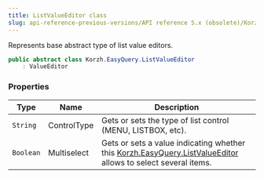 ```yaml
---
title: ListValueEditor class
slug: api-reference-previous-versions/API reference 5.x (obsolete)/Korzh.EasyQuery namespace/listvalueeditor-class
---
```



Represents base abstract type of list value editors.
```csharp
public abstract class Korzh.EasyQuery.ListValueEditor
    : ValueEditor

```

### Properties

| Type | Name | Description | 
| --- | --- | --- | 
| `String` | ControlType | Gets or sets the type of list control (MENU, LISTBOX, etc). | 
| `Boolean` | Multiselect | Gets or sets a value indicating whether this [Korzh.EasyQuery.ListValueEditor](/api-reference-5x/korzh-easyquery-namespace/listvalueeditor-class) allows to select several items. |